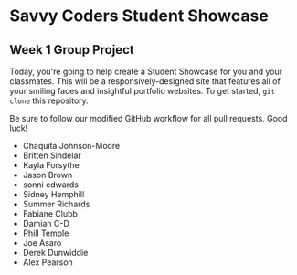 # Savvy Coders Student Showcase
## Week 1 Group Project

Today, you're going to help create a Student Showcase for you and your classmates. This will be a responsively-designed site that features all of your smiling faces and insightful portfolio websites. To get started, `git clone` this repository. 

Be sure to follow our modified GitHub workflow for all pull requests. Good luck!

- Chaquita Johnson-Moore
- Britten Sindelar
- Kayla Forsythe
- Jason Brown
- sonni edwards
- Sidney Hemphill
- Summer Richards
- Fabiane Clubb
- Damian C-D
- Phill Temple
- Joe Asaro
- Derek Dunwiddie
- Alex Pearson